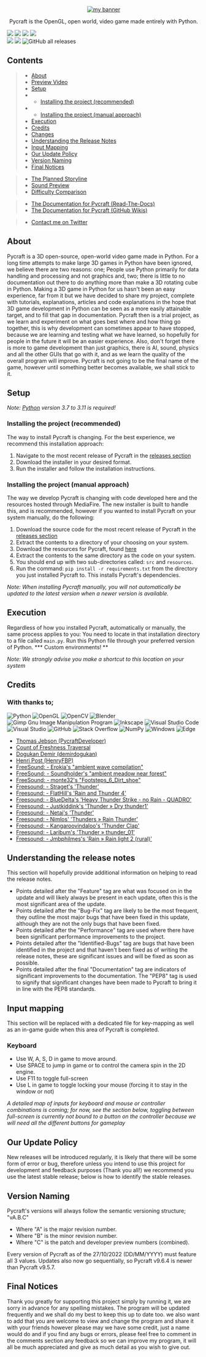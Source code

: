 <p align="center">
  <a href="https://github.com/PycraftDeveloper" target="_blank" rel="noreferrer"><img src="https://github.com/PycraftDeveloper/Pycraft/assets/81379254/66cf677f-b4c9-4ee3-b487-69243f01ba34" alt="my banner"></a>
</p>

<p align="center">Pycraft is the OpenGL, open world, video game made entirely with Python.</p>

[![](https://img.shields.io/badge/python-3.10-blue.svg)](www.python.org/downloads/release/python-3100) [![](https://img.shields.io/badge/python-3.9-blue.svg)](www.python.org/downloads/release/python-390) [![](https://img.shields.io/badge/python-3.8-blue.svg)](www.python.org/downloads/release/python-380) [![](https://img.shields.io/badge/python-3.7-blue.svg)](www.python.org/downloads/release/python-370) <br />
![](https://img.shields.io/github/license/PycraftDeveloper/Pycraft) ![](https://img.shields.io/github/stars/PycraftDeveloper/Pycraft) ![GitHub all releases](https://img.shields.io/github/downloads/PycraftDeveloper/Pycraft/total)

## Contents

> * [About](https://github.com/PycraftDeveloper/Pycraft/tree/dev#about)
> * [Preview Video](https://youtu.be/shAprkrcaiI)
> * [Setup](https://github.com/PycraftDeveloper/Pycraft/tree/dev#setup)
> * * [Installing the project (recommended)](https://github.com/PycraftDeveloper/Pycraft/tree/dev#installing-the-project-recommended)
> * * [Installing the project (manual approach)](https://github.com/PycraftDeveloper/Pycraft/tree/dev#installing-the-project-manual-approach)
> * [Execution](https://github.com/PycraftDeveloper/Pycraft/tree/dev#execution)
> * [Credits](https://github.com/PycraftDeveloper/Pycraft/tree/dev#credits)
> * [Changes](https://github.com/PycraftDeveloper/Pycraft/tree/dev#changes)
> * [Understanding the Release Notes](https://github.com/PycraftDeveloper/Pycraft/tree/dev#understanding-the-release-notes)
> * [Input Mapping](https://github.com/PycraftDeveloper/Pycraft/tree/dev#input-mapping)
> * [Our Update Policy](https://github.com/PycraftDeveloper/Pycraft/tree/dev#our-update-policy)
> * [Version Naming](https://github.com/PycraftDeveloper/Pycraft/tree/dev#version-naming)
> * [Final Notices](https://github.com/PycraftDeveloper/Pycraft/tree/dev#final-notices)

> * [The Planned Storyline](https://github.com/PycraftDeveloper/Pycraft/blob/dev/Planned_Storyline.md#the-planned-storyline)
> * [Sound Preview](https://github.com/PycraftDeveloper/Pycraft/blob/dev/Sound_Preview.md#pycrafts-sound-files---preview-1)
> * [Difficulty Comparison](https://github.com/PycraftDeveloper/Pycraft/blob/dev/Difficulty_Comparison.md)

> * [The Documentation for Pycraft (Read-The-Docs)](https://python-pycraft.readthedocs.io/en/latest/)
> * [The Documentation for Pycraft (GitHub Wikis)](https://github.com/PycraftDeveloper/Pycraft/wiki)

> * [Contact me on Twitter](https://twitter.com/PycraftDev)

## About
Pycraft is a 3D open-source, open-world video game made in Python. For a long time attempts to make large 3D games in Python have been ignored, we believe there are two reasons: one; People use Python primarily for data handling and processing and not graphics and, two; there is little to no documentation out there to do anything more than make a 3D rotating cube in Python. Making a 3D game in Python for us hasn't been an easy experience, far from it but we have decided to share my project, complete with tutorials, explanations, articles and code explanations in the hope that 3D game development in Python can be seen as a more easily attainable target, and to fill that gap in documentation. Pycraft then is a trial project, as we learn and experiment on what goes best where and how thing go together, this is why development can sometimes appear to have stopped, because we are learning and testing what we have learned, so hopefully for people in the future it will be an easier experience. Also, don't forget there is more to game development than just graphics, there is AI, sound, physics and all the other GUIs that go with it, and as we learn the quality of the overall program will improve. Pycraft is not going to be the final name of the game, however until something better becomes available, we shall stick to it.

## Setup
_Note: [Python](https://www.python.org/downloads/) version 3.7 to 3.11 is required!_
### Installing the project (recommended)
The way to install Pycraft is changing. For the best experience, we recommend this installation approach:

1. Navigate to the most recent release of Pycraft in the [releases section](https://github.com/PycraftDeveloper/Pycraft/releases)
2. Download the installer in your desired format.
3. Run the installer and follow the installation instructions.

### Installing the project (manual approach)
The way we develop Pycraft is changing with code developed here and the resources hosted through MediaFire. The new installer is built to handle this, and is recommended, however if you wanted to install Pycraft on your system manually, do the following:

1. Download the source code for the most recent release of Pycraft in the [releases section](https://github.com/PycraftDeveloper/Pycraft/releases)
2. Extract the contents to a directory of your choosing on your system.
3. Download the resources for Pycraft, found [here](https://www.mediafire.com/folder/8t7wsdvzdzazx/pycraft_resources)
4. Extract the contents to the same directory as the code on your system.
5. You should end up with two sub-directories called: `src` and `resources`.
6. Run the command: `pip install -r requirements.txt` from the directory you just installed Pycraft to. This installs Pycraft's dependencies.

_Note: When installing Pycraft manually, you will not automatically be updated to the latest version when a newer version is available._

## Execution
Regardless of how you installed Pycraft, automatically or manually, the same process applies to you:
You need to locate in that installation directory to a file called `main.py`. Run this Python file through your preferred version of Python.
*** Custom environments! **

_Note: We strongly advise you make a shortcut to this location on your system_

## Credits
### With thanks to; <br />
![Python](https://img.shields.io/badge/python-3670A0?style=for-the-badge&logo=python&logoColor=ffdd54)
![OpenGL](https://img.shields.io/badge/OpenGL-%23FFFFFF.svg?style=for-the-badge&logo=opengl)
![OpenCV](https://img.shields.io/badge/opencv-%23white.svg?style=for-the-badge&logo=opencv&logoColor=white)
![Blender](https://img.shields.io/badge/blender-%23F5792A.svg?style=for-the-badge&logo=blender&logoColor=white)
![Gimp Gnu Image Manipulation Program](https://img.shields.io/badge/Gimp-657D8B?style=for-the-badge&logo=gimp&logoColor=FFFFFF)
![Inkscape](https://img.shields.io/badge/Inkscape-e0e0e0?style=for-the-badge&logo=inkscape&logoColor=080A13)
![Visual Studio Code](https://img.shields.io/badge/Visual%20Studio%20Code-0078d7.svg?style=for-the-badge&logo=visual-studio-code&logoColor=white)
![Visual Studio](https://img.shields.io/badge/Visual%20Studio-5C2D91.svg?style=for-the-badge&logo=visual-studio&logoColor=white)
![GitHub](https://img.shields.io/badge/github-%23121011.svg?style=for-the-badge&logo=github&logoColor=white)
![Stack Overflow](https://img.shields.io/badge/-Stackoverflow-FE7A16?style=for-the-badge&logo=stack-overflow&logoColor=white)
![NumPy](https://img.shields.io/badge/numpy-%23013243.svg?style=for-the-badge&logo=numpy&logoColor=white)
![Windows](https://img.shields.io/badge/Windows-0078D6?style=for-the-badge&logo=windows&logoColor=white)
![Edge](https://img.shields.io/badge/Edge-0078D7?style=for-the-badge&logo=Microsoft-edge&logoColor=white)

- [Thomas Jebson (PycraftDeveloper)](www.github.com/PycraftDeveloper)
- [Count of Freshness Traversal](www.twitter.com/DmitryChunikhin)
- [Dogukan Demir (demirdogukan)](www.github.com/demirdogukan)
- [Henri Post (HenryFBP)](www.github.com/HenryFBP)
- [FreeSound: - Erokia's "ambient wave compilation"](www.freesound.org/s/473545)
- [FreeSound: - Soundholder's "ambient meadow near forest"](www.freesound.org/s/425368)
- [FreeSound: - monte32's "Footsteps_6_Dirt_shoe"](www.freesound.org/people/monte32/sounds/353799)
- [Freesound: - Straget's 'Thunder'](www.freesound.org/people/straget/sounds/527664/)
- [Freesound: - FlatHill's 'Rain and Thunder 4'](www.freesound.org/people/FlatHill/sounds/237729/)
- [Freesound: - BlueDelta's 'Heavy Thunder Strike - no Rain - QUADRO'](www.freesound.org/people/BlueDelta/sounds/446753/)
- [Freesound: - Justkiddink's 'Thunder » Dry thunder1'](www.freesound.org/people/juskiddink/sounds/101933/)
- [Freesound: - Netaj's 'Thunder'](www.freesound.org/people/netaj/sounds/193170/)
- [Freesound: - Nimlos' 'Thunders » Rain Thunder'](www.freesound.org/people/Nimlos/sounds/359151/)
- [Freesound: - Kangaroovindaloo's 'Thunder Clap'](www.freesound.org/people/kangaroovindaloo/sounds/585077/)
- [Freesound: - Laribum's 'Thunder » thunder_01'](www.freesound.org/people/laribum/sounds/353025/)
- [Freesound: - Jmbphilmes's 'Rain » Rain light 2 (rural)'](www.freesound.org/people/jmbphilmes/sounds/200273/)

## Understanding the release notes
This section will hopefully provide additional information on helping to read the release notes.
* Points detailed after the "Feature" tag are what was focused on in the update and will likely always be present in each update, often this is the most significant area of the update.
* Points detailed after the "Bug-Fix" tag are likely to be the most frequent, they outline the most major bugs that have been fixed in this update, although they are not the only bugs that have been fixed.
* Points detailed after the "Performance" tag are used where there have been significant performance improvements to the project.
* Points detailed after the "Identified-Bugs" tag are bugs that have been identified in the project and that haven't been fixed as of writing the release notes, these are significant issues and will be fixed as soon as possible.
* Points detailed after the final "Documentation" tag are indicators of significant improvements to the documentation. The "PEP8" tag is used to signify that significant changes have been made to Pycraft to bring it in line with the PEP8 standards.

## Input mapping
This section will be replaced with a dedicated file for key-mapping as well as an in-game guide when this area of Pycraft is completed.
### Keyboard

* Use W, A, S, D in game to move around.
* Use SPACE to jump in game or to control the camera spin in the 2D engine.
* Use F11 to toggle full-screen
* Use L in game to toggle locking your mouse (forcing it to stay in the window or not)

_A detailed map of inputs for keyboard and mouse or controller combinations is coming; for now, see the section below, toggling between full-screen is currently not bound to a button on the controller because we will need all the different buttons for gameplay_

## Our Update Policy
New releases will be introduced regularly, it is likely that there will be some form of error or bug, therefore unless you intend to use this project for development and feedback purposes (Thank you all!) we recommend you use the latest stable release; below is how to identify the stable releases.

## Version Naming
Pycraft's versions will always follow the semantic versioning structure; "vA.B.C"
* Where "A" is the major revision number.
* Where "B" is the minor revision number.
* Where "C" is the patch and developer preview numbers (combined).

Every version of Pycraft as of the 27/10/2022 (DD/MM/YYYY) must feature all 3 values. Updates also now go sequentially, so Pycraft v9.6.4 is newer than Pycraft v9.5.7.

## Final Notices
Thank you greatly for supporting this project simply by running it, we are sorry in advance for any spelling mistakes. The program will be updated frequently and we shall do my best to keep this up to date too. we also want to add that you are welcome to view and change the program and share it with your friends however please may we have some credit, just a name would do and if you find any bugs or errors, please feel free to comment in the comments section any feedback so we can improve my program, it will all be much appreciated and give as much detail as you wish to give out.
